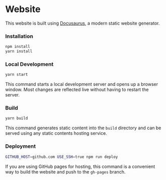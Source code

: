 # Website

This website is built using [Docusaurus](https://docusaurus.io/), a modern static website generator.

### Installation

```bash
npm install
yarn install
```

### Local Development

```bash
yarn start
```

This command starts a local development server and opens up a browser window. Most changes are reflected live without having to restart the server.

### Build

```bash
yarn build
```

This command generates static content into the `build` directory and can be served using any static contents hosting service.

### Deployment

```bash
GITHUB_HOST=github.com USE_SSH=true npm run deploy
```

If you are using GitHub pages for hosting, this command is a convenient way to build the website and push to the `gh-pages` branch.

